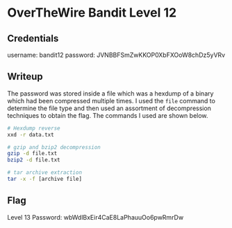 # OverTheWire Bandit Level 12

## Credentials
username: bandit12
password: JVNBBFSmZwKKOP0XbFXOoW8chDz5yVRv

## Writeup
The password was stored inside a file which was a hexdump of a binary which had been compressed multiple times.
I used the `file` command to determine the file type and then used an assortment of decompression techniques to obtain the flag.
The commands I used are shown below.

```bash
# Hexdump reverse
xxd -r data.txt

# gzip and bzip2 decompression
gzip -d file.txt
bzip2 -d file.txt

# tar archive extraction
tar -x -f [archive file]

```

## Flag
Level 13 Password: wbWdlBxEir4CaE8LaPhauuOo6pwRmrDw
